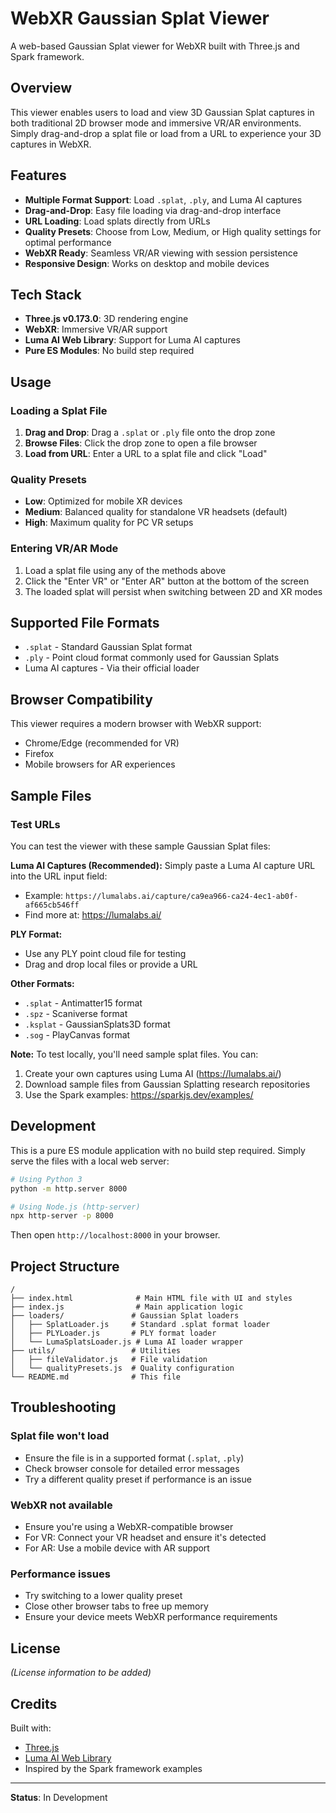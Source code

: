 # WebXR Gaussian Splat Viewer

A web-based Gaussian Splat viewer for WebXR built with Three.js and Spark framework.

## Overview

This viewer enables users to load and view 3D Gaussian Splat captures in both traditional 2D browser mode and immersive VR/AR environments. Simply drag-and-drop a splat file or load from a URL to experience your 3D captures in WebXR.

## Features

- **Multiple Format Support**: Load `.splat`, `.ply`, and Luma AI captures
- **Drag-and-Drop**: Easy file loading via drag-and-drop interface
- **URL Loading**: Load splats directly from URLs
- **Quality Presets**: Choose from Low, Medium, or High quality settings for optimal performance
- **WebXR Ready**: Seamless VR/AR viewing with session persistence
- **Responsive Design**: Works on desktop and mobile devices

## Tech Stack

- **Three.js v0.173.0**: 3D rendering engine
- **WebXR**: Immersive VR/AR support
- **Luma AI Web Library**: Support for Luma AI captures
- **Pure ES Modules**: No build step required

## Usage

### Loading a Splat File

1. **Drag and Drop**: Drag a `.splat` or `.ply` file onto the drop zone
2. **Browse Files**: Click the drop zone to open a file browser
3. **Load from URL**: Enter a URL to a splat file and click "Load"

### Quality Presets

- **Low**: Optimized for mobile XR devices
- **Medium**: Balanced quality for standalone VR headsets (default)
- **High**: Maximum quality for PC VR setups

### Entering VR/AR Mode

1. Load a splat file using any of the methods above
2. Click the "Enter VR" or "Enter AR" button at the bottom of the screen
3. The loaded splat will persist when switching between 2D and XR modes

## Supported File Formats

- `.splat` - Standard Gaussian Splat format
- `.ply` - Point cloud format commonly used for Gaussian Splats
- Luma AI captures - Via their official loader

## Browser Compatibility

This viewer requires a modern browser with WebXR support:

- Chrome/Edge (recommended for VR)
- Firefox
- Mobile browsers for AR experiences

## Sample Files

### Test URLs

You can test the viewer with these sample Gaussian Splat files:

**Luma AI Captures (Recommended):**
Simply paste a Luma AI capture URL into the URL input field:
- Example: `https://lumalabs.ai/capture/ca9ea966-ca24-4ec1-ab0f-af665cb546ff`
- Find more at: https://lumalabs.ai/

**PLY Format:**
- Use any PLY point cloud file for testing
- Drag and drop local files or provide a URL

**Other Formats:**
- `.splat` - Antimatter15 format
- `.spz` - Scaniverse format
- `.ksplat` - GaussianSplats3D format
- `.sog` - PlayCanvas format

**Note:** To test locally, you'll need sample splat files. You can:
1. Create your own captures using Luma AI (https://lumalabs.ai/)
2. Download sample files from Gaussian Splatting research repositories
3. Use the Spark examples: https://sparkjs.dev/examples/

## Development

This is a pure ES module application with no build step required. Simply serve the files with a local web server:

```bash
# Using Python 3
python -m http.server 8000

# Using Node.js (http-server)
npx http-server -p 8000
```

Then open `http://localhost:8000` in your browser.

## Project Structure

```
/
├── index.html              # Main HTML file with UI and styles
├── index.js                # Main application logic
├── loaders/               # Gaussian Splat loaders
│   ├── SplatLoader.js     # Standard .splat format loader
│   ├── PLYLoader.js       # PLY format loader
│   └── LumaSplatsLoader.js # Luma AI loader wrapper
├── utils/                 # Utilities
│   ├── fileValidator.js   # File validation
│   └── qualityPresets.js  # Quality configuration
└── README.md              # This file
```

## Troubleshooting

### Splat file won't load
- Ensure the file is in a supported format (`.splat`, `.ply`)
- Check browser console for detailed error messages
- Try a different quality preset if performance is an issue

### WebXR not available
- Ensure you're using a WebXR-compatible browser
- For VR: Connect your VR headset and ensure it's detected
- For AR: Use a mobile device with AR support

### Performance issues
- Try switching to a lower quality preset
- Close other browser tabs to free up memory
- Ensure your device meets WebXR performance requirements

## License

_(License information to be added)_

## Credits

Built with:
- [Three.js](https://threejs.org/)
- [Luma AI Web Library](https://lumalabs.ai/luma-web-library)
- Inspired by the Spark framework examples

---

**Status**: In Development
